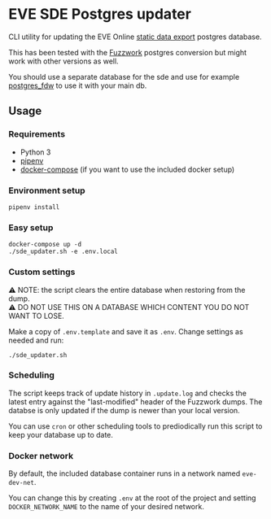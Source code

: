 # EVE SDE Postgres updater

CLI utility for updating the EVE Online [static data export](https://developers.eveonline.com/resource/resources) postgres database.

This has been tested with the [Fuzzwork](https://www.fuzzwork.co.uk/dump/) postgres conversion but might work with other versions as well.

You should use a separate database for the sde and use for example [postgres_fdw](https://www.postgresql.org/docs/current/postgres-fdw.html) to use it with your main db.

## Usage

### Requirements

- Python 3
- [pipenv](https://github.com/pypa/pipenv#installation)
- [docker-compose](https://docs.docker.com/compose/install/) (if you want to use the included docker setup)

### Environment setup

    pipenv install

### Easy setup

    docker-compose up -d
    ./sde_updater.sh -e .env.local

### Custom settings

⚠️ NOTE: the script clears the entire database when restoring from the dump.  
⚠️ DO NOT USE THIS ON A DATABASE WHICH CONTENT YOU DO NOT WANT TO LOSE.

Make a copy of `.env.template` and save it as `.env`. Change settings as needed and run:

    ./sde_updater.sh

### Scheduling

The script keeps track of update history in `.update.log` and checks the latest entry against the "last-modified" header
of the Fuzzwork dumps. The databse is only updated if the dump is newer than your local version.

You can use `cron` or other scheduling tools to prediodically run this script to keep your database up to date.

### Docker network

By default, the included database container runs in a network named `eve-dev-net`.

You can change this by creating `.env` at the root of the project and setting 
`DOCKER_NETWORK_NAME` to the name of your desired network. 
